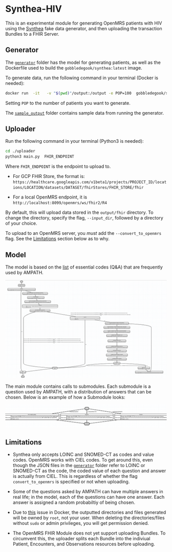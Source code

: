 # Synthea-HIV

This is an experimental module for generating OpenMRS patients with HIV using the [Synthea](https://github.com/synthetichealth/synthea) fake data generator, and then uploading the transaction Bundles to a FHIR Server.

## Generator

The [`generator`](generator) folder has the model for generating patients, as well as the Dockerfile used to build the `gobbledegook/synthea:latest` image.

To generate data, run the following command in your terminal (Docker is needed):

```bash
docker run  -it   -v "$(pwd)"/output:/output -e POP=100  gobbledegook/synthea:latest
```

Setting `POP` to the number of patients you want to generate.

The [`sample_output`](sample_output) folder contains sample data from running the generator.

## Uploader

Run the following command in your terminal (Python3 is needed):

```bash
cd ./uploader
python3 main.py  FHIR_ENDPOINT
```

Where `FHIR_ENDPOINT` is the endpoint to upload to.

* For GCP FHIR Store, the format is: `https://healthcare.googleapis.com/v1beta1/projects/PROJECT_ID/locations/LOCATION/datasets/DATASET/fhirStores/FHIR_STORE/fhir`

* For a local OpenMRS endpoint, it is `http://localhost:8099/openmrs/ws/fhir2/R4`

By default, this will upload data stored in the `output/fhir` directory. To change the directory, specify the flag, `--input_dir`, followed by a directory of your choice.

To upload to an OpenMRS server, you _must_ add the `--convert_to_openmrs` flag. See the [Limitations](#Limitations) section below as to why.

## Model

The model is based on the [list](https://github.com/GoogleCloudPlatform/openmrs-fhir-analytics/issues/179#issuecomment-895040775) of essential codes (Q&A) that are frequently used by AMPATH.

![alt text](generator/model.png "Simple HIV Workflow")

The main module contains calls to submodules. Each submodule is a question used by AMPATH, with a distribution of answers that can be chosen. Below is an example of how a Submodule looks:

![alt text](generator/submodule.png "Simple HIV Workflow")

## Limitations

* Synthea only accepts LOINC and SNOMED-CT as codes and value codes. OpenMRS works with CIEL codes. To get around this, even though the JSON files in the [`generator`](generator) folder refer to LOINC or SNOMED-CT as the code, the coded value of each question and answer is actually from CIEL. This is regardless of whether the flag `convert_to_openmrs` is specified or not when uploading.

* Some of the questions asked by AMPATH can have multiple answers in real life; in the model, each of the questions can have one answer. Each answer is assigned a random probabiltiy of being chosen.

* Due to [this](https://github.com/moby/moby/issues/2259) issue in Docker, the outputted directories and files generated will be owned by `root`, not your user. When deleting the directories/files without `sudo` or admin privileges, you will get permission denied.

* The OpenMRS FHIR Module does not yet support uploading Bundles. To circumvent this, the uploader splits each Bundle into the indiviual Patient, Encounters, and Observations resources before uploading.
